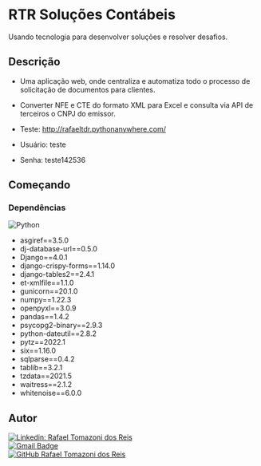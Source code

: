 
# RTR Soluções Contábeis

Usando tecnologia para desenvolver soluções e resolver desafios.

## Descrição

* Uma aplicação web, onde centraliza e automatiza todo o processo de solicitação de documentos para clientes. 
* Converter NFE e CTE do formato XML para Excel e consulta via API de terceiros o CNPJ do emissor.

* Teste: http://rafaeltdr.pythonanywhere.com/
* Usuário: teste
* Senha: teste142536

## Começando

### Dependências

![Python](https://img.shields.io/badge/-Python-333333?style=flat&logo=python)  
* asgiref==3.5.0
* dj-database-url==0.5.0
* Django==4.0.1
* django-crispy-forms==1.14.0
* django-tables2==2.4.1
* et-xmlfile==1.1.0
* gunicorn==20.1.0
* numpy==1.22.3
* openpyxl==3.0.9
* pandas==1.4.2
* psycopg2-binary==2.9.3
* python-dateutil==2.8.2
* pytz==2022.1
* six==1.16.0
* sqlparse==0.4.2
* tablib==3.2.1
* tzdata==2021.5
* waitress==2.1.2
* whitenoise==6.0.0


## Autor

[![Linkedin: Rafael Tomazoni dos Reis](https://img.shields.io/badge/-Rafael%20Tomazoni-blue?style=flat-square&logo=Linkedin&logoColor=white&link=https://linkedin.com/in/RafaelTDR)](https://linkedin.com/in/RafaelTDR)  
[![Gmail Badge](https://img.shields.io/badge/-rafa.eel.tomazoni@gmail.com-006bed?style=flat-square&logo=Gmail&logoColor=white&link=mailto:rafa.eel.tomazoni@gmail.com)](mailto:rafa.eel.tomazoni@gmail.com)  
[![GitHub Rafael Tomazoni dos Reis]( https://img.shields.io/github/followers/RafaTDR?label=follow&style=social)](https://github.com/RafaTDR)  

